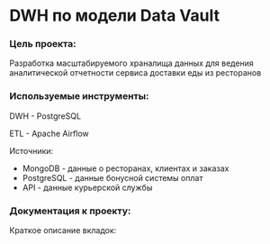 # DWH по модели Data Vault

### Цель проекта:
Разработка масштабируемого храналища данных для ведения аналитической отчетности сервиса доставки еды из ресторанов

### Используемые инструменты:

DWH - PostgreSQL

ETL - Apache Airflow

Источники:

- MongoDB - данные о ресторанах, клиентах и заказах
- PostgreSQL - данные бонусной системы оплат
- API - данные курьерской службы

### Документация к проекту:

Краткое описание вкладок:

